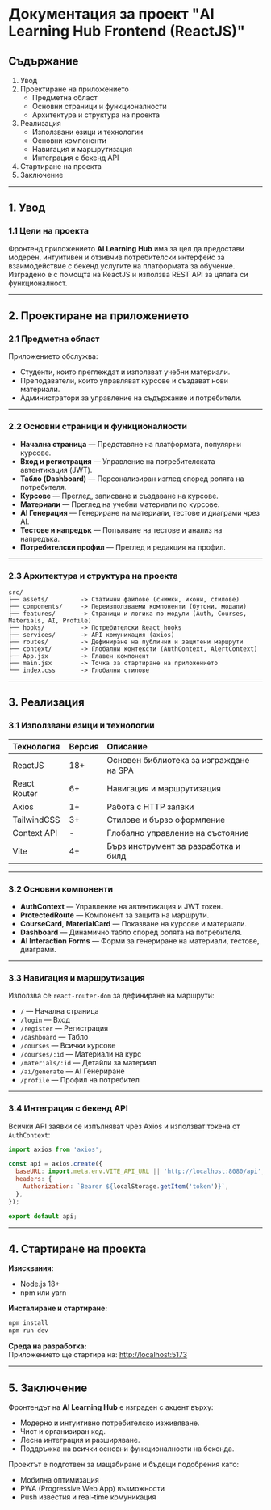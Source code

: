 
# Документация за проект "AI Learning Hub Frontend (ReactJS)"

## Съдържание
1. Увод  
2. Проектиране на приложението  
    - Предметна област  
    - Основни страници и функционалности  
    - Архитектура и структура на проекта  
3. Реализация  
    - Използвани езици и технологии  
    - Основни компоненти  
    - Навигация и маршрутизация  
    - Интеграция с бекенд API  
4. Стартиране на проекта  
5. Заключение  

---

## 1. Увод

### 1.1 Цели на проекта

Фронтенд приложението **AI Learning Hub** има за цел да предостави модерен, интуитивен и отзивчив потребителски интерфейс за взаимодействие с бекенд услугите на платформата за обучение. Изградено е с помощта на ReactJS и използва REST API за цялата си функционалност.

---

## 2. Проектиране на приложението

### 2.1 Предметна област

Приложението обслужва:
- Студенти, които преглеждат и използват учебни материали.
- Преподаватели, които управляват курсове и създават нови материали.
- Администратори за управление на съдържание и потребители.

---

### 2.2 Основни страници и функционалности

- **Начална страница** — Представяне на платформата, популярни курсове.
- **Вход и регистрация** — Управление на потребителската автентикация (JWT).
- **Табло (Dashboard)** — Персонализиран изглед според ролята на потребителя.
- **Курсове** — Преглед, записване и създаване на курсове.
- **Материали** — Преглед на учебни материали по курсове.
- **AI Генерация** — Генериране на материали, тестове и диаграми чрез AI.
- **Тестове и напредък** — Попълване на тестове и анализ на напредъка.
- **Потребителски профил** — Преглед и редакция на профил.

---

### 2.3 Архитектура и структура на проекта

```
src/
├── assets/         -> Статични файлове (снимки, икони, стилове)
├── components/     -> Переизползваеми компоненти (бутони, модали)
├── features/       -> Страници и логика по модули (Auth, Courses, Materials, AI, Profile)
├── hooks/          -> Потребителски React hooks
├── services/       -> API комуникация (axios)
├── routes/         -> Дефиниране на публични и защитени маршрути
├── context/        -> Глобални контексти (AuthContext, AlertContext)
├── App.jsx         -> Главен компонент
├── main.jsx        -> Точка за стартиране на приложението
└── index.css       -> Глобални стилове
```

---

## 3. Реализация

### 3.1 Използвани езици и технологии

| Технология | Версия | Описание |
|:---|:---|:---|
| ReactJS | 18+ | Основен библиотека за изграждане на SPA |
| React Router | 6+ | Навигация и маршрутизация |
| Axios | 1+ | Работа с HTTP заявки |
| TailwindCSS | 3+ | Стилове и бързо оформление |
| Context API | - | Глобално управление на състояние |
| Vite | 4+ | Бърз инструмент за разработка и билд |

---

### 3.2 Основни компоненти

- **AuthContext** — Управление на автентикация и JWT токен.
- **ProtectedRoute** — Компонент за защита на маршрути.
- **CourseCard**, **MaterialCard** — Показване на курсове и материали.
- **Dashboard** — Динамично табло според ролята на потребителя.
- **AI Interaction Forms** — Форми за генериране на материали, тестове, диаграми.

---

### 3.3 Навигация и маршрутизация

Използва се `react-router-dom` за дефиниране на маршрути:
- `/` — Начална страница
- `/login` — Вход
- `/register` — Регистрация
- `/dashboard` — Табло
- `/courses` — Всички курсове
- `/courses/:id` — Материали на курс
- `/materials/:id` — Детайли за материал
- `/ai/generate` — AI Генериране
- `/profile` — Профил на потребител

---

### 3.4 Интеграция с бекенд API

Всички API заявки се изпълняват чрез Axios и използват токена от `AuthContext`:

```javascript
import axios from 'axios';

const api = axios.create({
  baseURL: import.meta.env.VITE_API_URL || 'http://localhost:8080/api',
  headers: {
    Authorization: `Bearer ${localStorage.getItem('token')}`,
  },
});

export default api;
```

---

## 4. Стартиране на проекта

**Изисквания:**
- Node.js 18+
- npm или yarn

**Инсталиране и стартиране:**
```bash
npm install
npm run dev
```

**Среда на разработка:**  
Приложението ще стартира на: [http://localhost:5173](http://localhost:5173)

---

## 5. Заключение

Фронтендът на **AI Learning Hub** е изграден с акцент върху:
- Модерно и интуитивно потребителско изживяване.
- Чист и организиран код.
- Лесна интеграция и разширяване.
- Поддръжка на всички основни функционалности на бекенда.

Проектът е подготвен за мащабиране и бъдещи подобрения като:
- Мобилна оптимизация
- PWA (Progressive Web App) възможности
- Push известия и real-time комуникация
